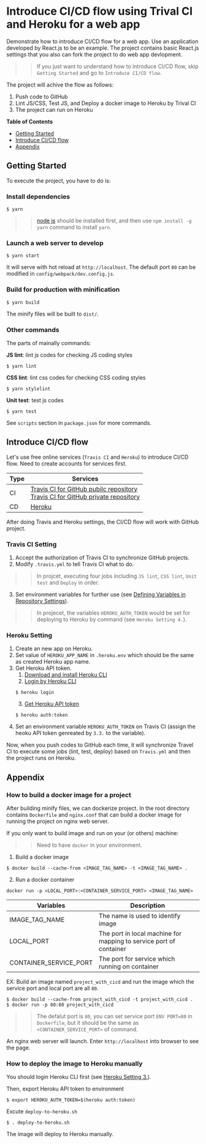# Introduce CI/CD flow using Trival CI and Heroku for a web app
Demonstrate how to introduce CI/CD flow for a web app. Use an application developed by React.js to be an example. The project contains basic React.js settings that you also can fork the project to do web app devlopment.

>> If you just want to understand how to introduce CI/CD flow, skip `Getting Started` and go to `Introduce CI/CD flow`.

The project will achive the flow as follows:
1. Push code to GitHub
2. Lint JS/CSS, Test JS, and Deploy a docker image to Heroku by Trival CI
3. The project can run on Heroku

**Table of Contents**
- [Getting Started](#getting-started)
- [Introduce CI/CD flow](#introduce-cicd-flow)
- [Appendix](#appendix)

## Getting Started
To execute the project, you have to do is:

### Install dependencies
```
$ yarn
```
>> [node js](https://nodejs.org/en/download/) should be installed first, and then use `npm install -g yarn` command to install `yarn`.

### Launch a web server to develop
```
$ yarn start
```
It will serve with hot reload at `http://localhost`. The default port `80` can be modified in `config/webpack/dev.config.js`.

### Build for production with minification
```
$ yarn build
```
The minify files will be built to `dist/`.

### Other commands
The parts of mainally commands:

**JS lint**: lint js codes for checking JS coding styles
```
$ yarn lint
```

**CSS lint**: lint css codes for checking CSS coding styles
```
$ yarn stylelint
```

**Unit test**: test js codes
```
$ yarn test
```

See `scripts` section in `package.json` for more commands.

## Introduce CI/CD flow
Let's use free online services (`Travis CI` and `Heroku`) to introduce CI/CD flow. Need to create accounts for services first.

|Type|Services|
|----|--------|
|CI|[Travis CI for GitHub pubilc repository](https://travis-ci.org/)<br>[Travis CI for GitHub private repository](https://travis-ci.com/)|
|CD|[Heroku](https://www.heroku.com/)|

After doing Travis and Heroku settings, the CI/CD flow will work with GitHub project.

### Travis CI Setting
1. Accept the authorization of Travis CI to synchronize GitHub projects.
2. Modify `.travis.yml` to tell Travis CI what to do.
>> In projcet, executing four jobs including `JS lint`, `CSS lint`, `Unit test` and `Deploy` in order.
3. Set environment variables for further use (see [Defining Variables in Repository Settings](https://docs.travis-ci.com/user/environment-variables/#defining-variables-in-repository-settings)).

>> In projecet, the variables `HEROKU_AUTH_TOKEN` would be set for deploying to Heroku by command (see `Heroku Setting 4.`).

### Heroku Setting
1. Create an new app on Heroku.
2. Set value of `HEROKU_APP_NAME` in `.heroku.env` which should be the same as created Heroku app name.
3. Get Heroku API token.
    1. [Download and install Heroku CLI](https://devcenter.heroku.com/articles/heroku-cli#download-and-install)
    2. [Login by Heroku CLI](https://devcenter.heroku.com/articles/heroku-cli#getting-started)
    ```
    $ heroku login
    ```
    3. [Get Heroku API token](https://devcenter.heroku.com/articles/authentication#retrieving-the-api-token)
    ```
    $ heroku auth:token
    ```
4. Set an environment variable `HEROKU_AUTH_TOKEN` on Travis CI (assign the heoku API token genreated by `3.3.` to the variable).

Now, when you push codes to GitHub each time, it will synchronize Travel CI to execute some jobs (lint, test, deploy) based on `Travis.yml` and then the project runs on Heroku.

## Appendix
### How to build a docker image for a project
After building minify files, we can dockerize project. In the root directory contains `Dockerfile` and `nginx.conf` that can build a docker image for running the project on nginx web server.

If you only want to build image and run on your (or others) machine:
>> Need to have `docker` in your environment.

1. Build a docker image
```
$ docker build --cache-from <IMAGE_TAG_NAME> -t <IMAGE_TAG_NAME> .
```
2. Run a docker container
```
docker run -p <LOCAL_PORT>:<CONTAINER_SERVICE_PORT> <IMAGE_TAG_NAME>
```

|Variables|Description|
|---------|-----------|
|IMAGE_TAG_NAME|The name is used to identify image|
|LOCAL_PORT|The port in local machine for mapping to service port of container|
|CONTAINER_SERVICE_PORT|The port for service which running on container|

EX:
Build an image named `project_with_cicd` and run the image which the service port and local port are all `80`.
```
$ docker build --cache-from project_with_cicd -t project_with_cicd .
$ docker run -p 80:80 project_with_cicd
```

>> The defalut port is `80`, you can set service port `ENV PORT=80` in `Dockerfile`, but it should be the same as `<CONTAINER_SERVICE_PORT>` of command.

An nginx web server will launch. Enter `http://localhost` into browser to see the page.

### How to deploy the image to Heroku manually
You should login Heroku CLI first (see [Heroku Setting 3.](#heroku-setting)). 

Then, export Heroku API token to environment

```
$ export HEROKU_AUTH_TOKEN=$(heroku auth:token)
```

Excute `deploy-to-heroku.sh`
```
$ . deploy-to-heroku.sh
```

The image will deploy to Heroku manually.